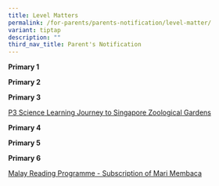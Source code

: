 ```yaml
---
title: Level Matters
permalink: /for-parents/parents-notification/level-matter/
variant: tiptap
description: ""
third_nav_title: Parent's Notification
---
```

<p><strong>Primary 1</strong>
</p>
<p></p>
<p></p>
<p><strong>Primary 2</strong>
</p>
<p></p>
<p></p>
<p><strong>Primary 3</strong>
</p>
<p><a href="/files/School Matter/letter_P3_LJ_Zoo_6_Feb_2024.pdf" rel="noopener noreferrer nofollow" target="_blank">P3 Science Learning Journey to Singapore Zoological Gardens</a>
</p>
<p></p>
<p></p>
<p><strong>Primary 4</strong>
</p>
<p></p>
<p></p>
<p><strong>Primary 5</strong>
</p>
<p></p>
<p></p>
<p><strong>Primary 6</strong>
</p>
<p></p>
<p><a href="/files/School Matter/ML_Mag_Mari_Membaca_P1_P6___Letter_to_Parent_2024.pdf" rel="noopener noreferrer nofollow" target="_blank">Malay Reading Programme - Subscription of Mari Membaca</a>
</p>